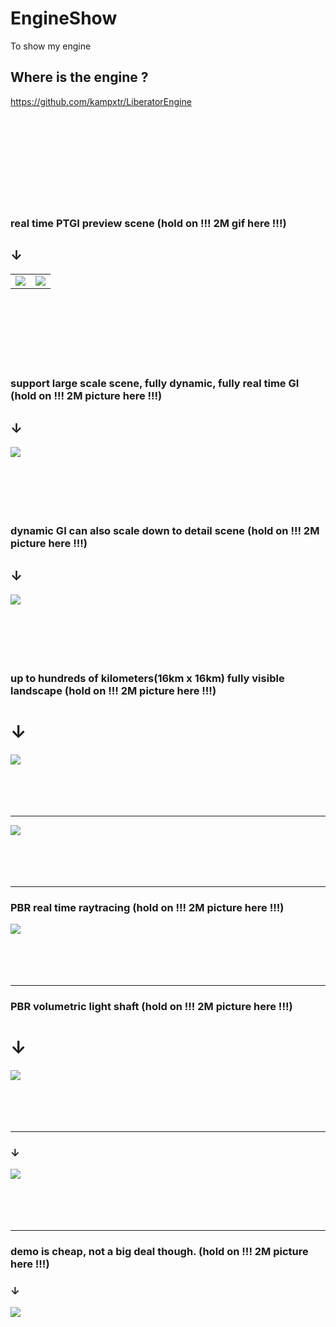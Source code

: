 # EngineShow
To show my engine

## Where is the engine ?
https://github.com/kampxtr/LiberatorEngine
<br>
<br>
<br>
<br>
<br>
<br>
<br>
<br>
<br>
<br>


### real time PTGI preview scene  (hold on !!! 2M gif here !!!)
## ↓


|  |  |
| --- | --- |
|![](https://github.com/kampxtr/EngineShow/blob/master/screenshot/2019-3-1.gif) |  ![](https://github.com/kampxtr/EngineShow/blob/master/screenshot/2019-3-1.png)|
<br>
<br>
<br>
<br>
<br>
<br>


### support large scale scene, fully dynamic, fully real time GI  (hold on !!! 2M picture here !!!)
## ↓
![](https://github.com/kampxtr/EngineShow/blob/master/screenshot/2018-5-20.png)
<br>
<br>
<br>
<br>
<br>
<br>

### dynamic GI can also scale down to detail scene  (hold on !!! 2M picture here !!!)
## ↓
![](https://github.com/kampxtr/EngineShow/blob/master/screenshot/2018-5-20.png)
<br>
<br>
<br>
<br>
<br>
<br>


### up to hundreds of kilometers(16km x 16km) fully visible landscape (hold on !!! 2M picture here !!!)
# ↓
![](https://github.com/kampxtr/EngineShow/blob/master/screenshot/2018-12-25.png)
<br>
<br>
<br>
<br>
<br>
***

![](https://github.com/kampxtr/EngineShow/blob/master/screenshot/2018-7-22.png)
<br>
<br>
<br>
<br>
<br>
***

### PBR real time raytracing (hold on !!! 2M picture here !!!)
![](https://github.com/kampxtr/EngineShow/blob/master/screenshot/2019-2-15.png)
<br>
<br>
<br>
<br>
<br>
***


### PBR volumetric light shaft (hold on !!! 2M picture here !!!)
# ↓
![](https://github.com/kampxtr/EngineShow/blob/master/screenshot/2018-9-19.png)
<br>
<br>
<br>
<br>
<br>
***

### ↓
![](https://github.com/kampxtr/LiberatorEngine/blob/master/screenshots/2018-8-11.png)
<br>
<br>
<br>
<br>
<br>
***



### demo is cheap, not a big deal though. (hold on !!! 2M picture here !!!)
### ↓
![](https://github.com/kampxtr/LiberatorEngine/blob/master/screenshots/2018-2-14.png)
<br>
<br>
<br>
<br>
<br>
<br>


